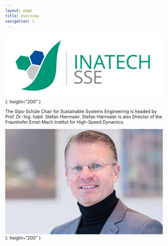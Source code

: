 ```yaml
---
layout: page
title: Overview
navigation: 1
---
```


![Logo](/images/logo/inatech-logo-sse.png){: height="200" }

The Gips-Schüle Chair for Sustainable Systems Engineering is headed by Prof. Dr.-Ing. habil. Stefan Hiermaier.
Stefan Hiermaier is also Director of the Fraunhofer Ernst-Mach Institut for High-Speed Dynamics.

![Stefan Hiermaier](/images/people/Stefan_gross.jpg){: height="200" }

